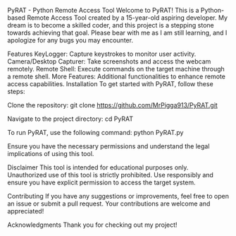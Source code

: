 PyRAT - Python Remote Access Tool
Welcome to PyRAT! This is a Python-based Remote Access Tool created by a 15-year-old aspiring developer. My dream is to become a skilled coder, and this project is a stepping stone towards achieving that goal. Please bear with me as I am still learning, and I apologize for any bugs you may encounter.

Features
KeyLogger: Capture keystrokes to monitor user activity.
Camera/Desktop Capturer: Take screenshots and access the webcam remotely.
Remote Shell: Execute commands on the target machine through a remote shell.
More Features: Additional functionalities to enhance remote access capabilities.
Installation
To get started with PyRAT, follow these steps:

Clone the repository:
git clone https://github.com/MrPigga913/PyRAT.git

Navigate to the project directory:
cd PyRAT

To run PyRAT, use the following command:
python PyRAT.py

Ensure you have the necessary permissions and understand the legal implications of using this tool.

Disclaimer
This tool is intended for educational purposes only. Unauthorized use of this tool is strictly prohibited. Use responsibly and ensure you have explicit permission to access the target system.

Contributing
If you have any suggestions or improvements, feel free to open an issue or submit a pull request. Your contributions are welcome and appreciated!

Acknowledgments
Thank you for checking out my project!
